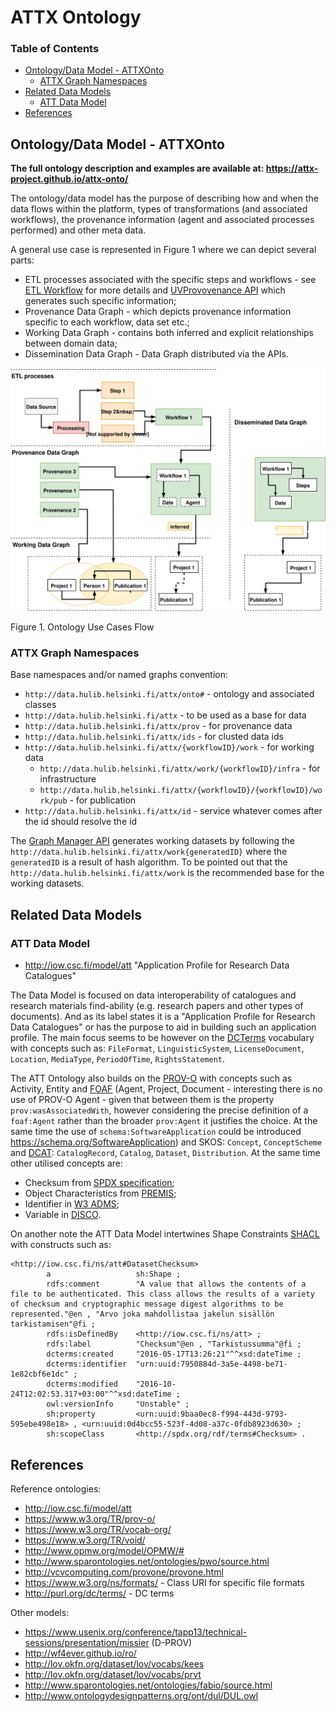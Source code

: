 # ATTX Ontology

### Table of Contents
<!-- TOC START min:1 max:3 link:true update:false -->
  - [Ontology/Data Model - ATTXOnto](#ontologydata-model---attxonto)
    - [ATTX Graph Namespaces](#attx-graph-namespaces)
  - [Related Data Models](#related-data-models)
    - [ATT Data Model](#att-data-model)
  - [References](#references)

<!-- TOC END -->


## Ontology/Data Model - ATTXOnto

**The full ontology description and examples are available at: https://attx-project.github.io/attx-onto/**

The ontology/data model has the purpose of describing how and when the data flows within the platform, types of transformations (and associated workflows), the provenance information (agent and associated processes performed) and other meta data.

A general use case is represented in Figure 1 where we can depict several parts:
* ETL processes associated with the specific steps and workflows - see [ETL Workflow](ETL-Artifacts.md) for more details and [UVProvovenance API](UVProvovenance-API.md) which generates such specific information;
* Provenance Data Graph - which depicts provenance information specific to each workflow, data set etc.;
* Working Data Graph - contains both inferred and explicit relationships between domain data;
* Dissemination Data Graph - Data Graph distributed via the APIs.

![Figure 1. Ontology Use Cases Flow](images/ontology_usecase.svg)

Figure 1. Ontology Use Cases Flow

### ATTX Graph Namespaces

Base namespaces and/or named graphs convention:

* `http://data.hulib.helsinki.fi/attx/onto#` - ontology and associated classes
* `http://data.hulib.helsinki.fi/attx` - to be used as a base for data
* `http://data.hulib.helsinki.fi/attx/prov` - for provenance data
* `http://data.hulib.helsinki.fi/attx/ids` - for clusted data ids
* `http://data.hulib.helsinki.fi/attx/{workflowID}/work` - for working data
  * `http://data.hulib.helsinki.fi/attx/work/{workflowID}/infra` - for infrastructure
  * `http://data.hulib.helsinki.fi/attx/{workflowID}/{workflowID}/work/pub` - for  publication
* `http://data.hulib.helsinki.fi/attx/id` - service whatever comes after the id should resolve the id

The [Graph Manager API](Graph-Manager-API.md) generates working datasets by following the `http://data.hulib.helsinki.fi/attx/work{generatedID}` where the `generatedID` is a result of hash algorithm. To be pointed out that the `http://data.hulib.helsinki.fi/attx/work` is the recommended base for the working datasets.


## Related Data Models

### ATT Data Model

* http://iow.csc.fi/model/att "Application Profile for Research Data Catalogues"

The Data Model is focused on data interoperability of catalogues and research materials find-ability (e.g. research papers and other types of documents). And as its label states it is a "Application Profile for Research Data Catalogues" or has the purpose to aid in building such an application profile.
The main focus seems to be however on the [DCTerms](http://dublincore.org/documents/dcmi-terms/#H2) vocabulary with concepts such as: `FileFormat`, `LinguisticSystem`, `LicenseDocument`, `Location`, `MediaType`, `PeriodOfTime`, `RightsStatement`.

The ATT Ontology also builds on the [PROV-O](https://www.w3.org/TR/prov-o/) with concepts such as Activity, Entity and [FOAF](http://xmlns.com/foaf/spec/) (Agent, Project, Document - interesting there is no use of PROV-O Agent - given that between them is the property `prov:wasAssociatedWith`, however considering the precise definition of a `foaf:Agent` rather than the broader `prov:Agent` it justifies the choice. At the same time the use of `schema:SoftwareApplication` could be introduced https://schema.org/SoftwareApplication) and SKOS: `Concept`, `ConceptScheme` and [DCAT](https://www.w3.org/TR/vocab-dcat/): `CatalogRecord`, `Catalog`, `Dataset`, `Distribution`. At the same time other utilised concepts are:
* Checksum from [SPDX specification](https://spdx.org/rdf/terms/);
* Object Characteristics from [PREMIS](http://id.loc.gov/ontologies/premis.html#ObjectCharasteristics);
* Identifier in [W3 ADMS](https://www.w3.org/TR/vocab-adms/);
* Variable in [DISCO](http://rdf-vocabulary.ddialliance.org/discovery.html#RepresentedVariable).

On another note the ATT Data Model intertwines Shape Constraints [SHACL](https://www.w3.org/ns/shacl#) with constructs such as:

```turtle
<http://iow.csc.fi/ns/att#DatasetChecksum>
        a                   sh:Shape ;
        rdfs:comment        "A value that allows the contents of a file to be authenticated. This class allows the results of a variety of checksum and cryptographic message digest algorithms to be represented."@en , "Arvo joka mahdollistaa jakelun sisällön tarkistamisen"@fi ;
        rdfs:isDefinedBy    <http://iow.csc.fi/ns/att> ;
        rdfs:label          "Checksum"@en , "Tarkistussumma"@fi ;
        dcterms:created     "2016-05-17T13:26:21"^^xsd:dateTime ;
        dcterms:identifier  "urn:uuid:7950884d-3a5e-4498-be71-1e82cbf6e1dc" ;
        dcterms:modified    "2016-10-24T12:02:53.317+03:00"^^xsd:dateTime ;
        owl:versionInfo     "Unstable" ;
        sh:property         <urn:uuid:9baa0ec8-f994-443d-9793-595ebe498e18> , <urn:uuid:0d4bcc55-523f-4d08-a37c-0fdb8923d630> ;
        sh:scopeClass       <http://spdx.org/rdf/terms#Checksum> .
```

## References

Reference ontologies:
* http://iow.csc.fi/model/att
* https://www.w3.org/TR/prov-o/
* https://www.w3.org/TR/vocab-org/
* https://www.w3.org/TR/void/
* http://www.opmw.org/model/OPMW/#
* http://www.sparontologies.net/ontologies/pwo/source.html
* http://vcvcomputing.com/provone/provone.html
* https://www.w3.org/ns/formats/ - Class URI for specific file formats
* http://purl.org/dc/terms/ - DC terms

Other models:
* https://www.usenix.org/conference/tapp13/technical-sessions/presentation/missier (D-PROV)
* http://wf4ever.github.io/ro/
* http://lov.okfn.org/dataset/lov/vocabs/kees
* http://lov.okfn.org/dataset/lov/vocabs/prvt
* http://www.sparontologies.net/ontologies/fabio/source.html
* http://www.ontologydesignpatterns.org/ont/dul/DUL.owl
